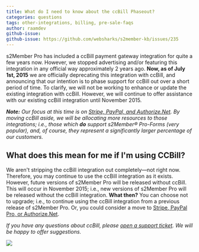 ```yaml
---
title: What do I need to know about the ccBill Phaseout?
categories: questions
tags: other-integrations, billing, pre-sale-faqs
author: raamdev
github-issue:
github-issue: https://github.com/websharks/s2member-kb/issues/235
---
```


s2Member Pro has included a ccBill payment gateway integration for quite a few years now. However, we stopped advertising and/or featuring this integration in any official way approximately 2 years ago. **Now, as of July 1st, 2015** we are officially deprecating this integration with ccBill, and announcing that our intention is to phase support for ccBill out over a short period of time. To clarify, we will not be working to enhance or update the existing integration with ccBill. However, we will continue to offer assistance with our existing ccBill integration until November 2015.

_**Note:** Our focus at this time is on [Stripe, PayPal, and Authorize.Net](http://s2member.com/features/). By moving ccBill aside, we will be allocating more resources to those integrations; i.e., those which **do** support s2Member® Pro-Forms (very popular), and, of course, they represent a significantly larger percentage of our customers._

## What does this mean for me if I'm using CCBill?

We aren't stripping the ccBill integration out completely—not right now. Therefore, you may continue to use the ccBill integration as it exists. However, future versions of s2Member Pro will be released without ccBill. This will occur in November 2015; i.e., new versions of s2Member Pro will be released without the ccBill integration. **What then?** You can choose not to upgrade; i.e., to continue using the ccBill integration from a previous release of s2Member Pro. Or, you could consider a move to [Stripe, PayPal Pro, or Authorize.Net](http://s2member.com/features/).

_If you have any questions about ccBill, please [open a support ticket](http://s2member.com/support/). We will be happy to offer suggestions._

![](http://cdn.websharks-inc.com/s2member/uploads/2015/06/2015-06-15_16-44-50-mod.png)